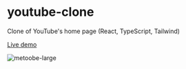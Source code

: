 # youtube-clone
Clone of YouTube's home page (React, TypeScript, Tailwind)

[Live demo](https://celadon-dragon-007068.netlify.app/)

![metoobe-large](https://github.com/andrejs-is-on-the-computer/youtube-clone/assets/63778410/98d06bd6-8c29-446b-8186-30849ece5c04)
